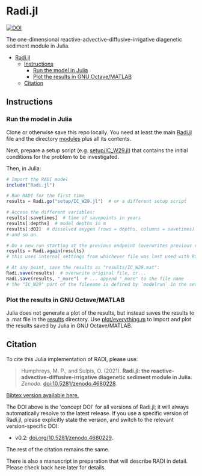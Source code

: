 # Radi.jl

[![DOI](https://img.shields.io/badge/DOI-10.5281%2Fzenodo.4680228-informational)](https://doi.org/10.5281/zenodo.4680228)

The one-dimensional reactive-advective-diffusive-irrigative diagenetic sediment module in Julia.

- [Radi.jl](#radijl)
  - [Instructions](#instructions)
    - [Run the model in Julia](#run-the-model-in-julia)
    - [Plot the results in GNU Octave/MATLAB](#plot-the-results-in-gnu-octavematlab)
  - [Citation](#citation)

## Instructions

### Run the model in Julia

Clone or otherwise save this repo locally.  You need at least the main [Radi.jl](Radi.jl) file and the directory [modules](modules) plus all its contents.

Next, prepare a setup script (e.g. [setup/IC_W29.jl](setup/IC_W29.jl)) that contains the initial conditions for the problem to be investigated.

Then, in Julia:

```julia
# Import the RADI model
include("Radi.jl")

# Run RADI for the first time
results = Radi.go("setup/IC_W29.jl")  # or a different setup script

# Access the different variables:
results[:savetimes]  # time of savepoints in years
results[:depths]  # model depths in m
results[:dO2]  # dissolved oxygen (rows = depths, columns = savetimes)
# and so on.

# Do a new run starting at the previous endpoint (overwrites previous results):
results = Radi.again(results)
# this uses internal settings from whichever file was last used with Radi.go().

# At any point, save the results as "results/IC_W29.mat":
Radi.save(results)  # overwrite original file, or...
Radi.save(results, "_more")  # ... append "_more" to the file name
# the "IC_W29" part of the filename is defined by `modelrun` in the setup file
```

### Plot the results in GNU Octave/MATLAB

Julia does not generate a plot of the results, but instead saves the results to a .mat file in the [results](results) directory.  Use [plot/everything.m](plot/everything.m) to import and plot the results saved by Julia in GNU Octave/MATLAB.

## Citation

To cite this Julia implementation of RADI, please use:

> Humphreys, M. P., and Sulpis, O. (2021). **Radi.jl: the reactive-advective-diffusive-irrigative diagenetic sediment module in Julia.**  *Zenodo.*  [doi:10.5281/zenodo.4680228](https://doi.org/10.5281/zenodo.4680228).

[Bibtex version available here.](radi_jl_2021.bib)

The DOI above is the 'concept DOI' for all versions of Radi.jl; it will always automatically resolve to the latest release.  If you use a specific version of Radi.jl, please explicitly state the version, and switch to the relevant version-specific DOI:

  * v0.2: [doi.org/10.5281/zenodo.4680229](doi.org/10.5281/zenodo.4680229).

The rest of the citation remains the same.

There is also a manuscript in preparation that will describe RADI in detail.  Please check back here later for details.
